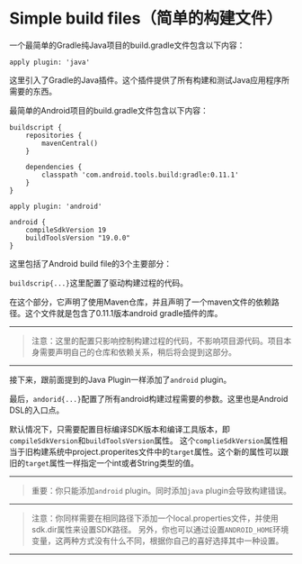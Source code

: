 # Simple build files（简单的构建文件）

一个最简单的Gradle纯Java项目的build.gradle文件包含以下内容：

    apply plugin: 'java'

这里引入了Gradle的Java插件。这个插件提供了所有构建和测试Java应用程序所需要的东西。

最简单的Android项目的build.gradle文件包含以下内容：

    buildscript {
        repositories {
            mavenCentral()
        }

        dependencies {
            classpath 'com.android.tools.build:gradle:0.11.1'
        }
    }

    apply plugin: 'android'

    android {
        compileSdkVersion 19
        buildToolsVersion "19.0.0"
    }

这里包括了Android build file的3个主要部分：

`buildscrip{...}`这里配置了驱动构建过程的代码。

在这个部分，它声明了使用Maven仓库，并且声明了一个maven文件的依赖路径。这个文件就是包含了0.11.1版本android gradle插件的库。

---

> 注意：这里的配置只影响控制构建过程的代码，不影响项目源代码。项目本身需要声明自己的仓库和依赖关系，稍后将会提到这部分。

---

接下来，跟前面提到的Java Plugin一样添加了`android` plugin。

最后，`andorid{...}`配置了所有android构建过程需要的参数。这里也是Android DSL的入口点。

默认情况下，只需要配置目标编译SDK版本和编译工具版本，即`compileSdkVersion`和`buildToolsVersion`属性。
这个`complieSdkVersion`属性相当于旧构建系统中project.properites文件中的`target`属性。这个新的属性可以跟旧的`target`属性一样指定一个int或者String类型的值。

---

> 重要：你只能添加`android` plugin。同时添加`java` plugin会导致构建错误。

---

> 注意：你同样需要在相同路径下添加一个local.properties文件，并使用sdk.dir属性来设置SDK路径。
另外，你也可以通过设置`ANDROID_HOME`环境变量，这两种方式没有什么不同，根据你自己的喜好选择其中一种设置。

---
